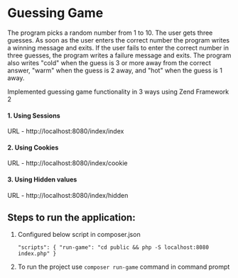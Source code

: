 # Guessing Game

The program picks a random number from 1 to 10. The user gets three guesses. As soon as the user enters the correct number the program writes a winning message and exits. If the user fails to enter the correct number in three guesses, the program writes a failure message and exits. The program also writes "cold" when the guess is 3 or more away from the correct answer, "warm" when the guess is 2 away, and "hot" when the guess is 1 away.


Implemented guessing game functionality in 3 ways using Zend Framework 2

#### 1. Using Sessions

URL - http://localhost:8080/index/index

#### 2. Using Cookies

URL -  http://localhost:8080/index/cookie

#### 3. Using Hidden values

URL -  http://localhost:8080/index/hidden


## Steps to run the application:

1. Configured below script in composer.json

    `"scripts": {
           "run-game": "cd public && php -S localhost:8080 index.php"
    }`
2. To run the project use `composer run-game` command in command prompt
